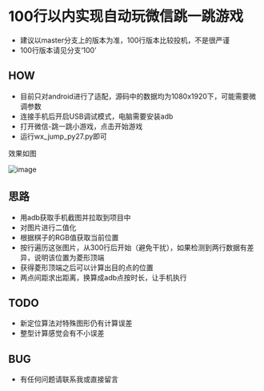 # 100行以内实现自动玩微信跳一跳游戏

- 建议以master分支上的版本为准，100行版本比较投机，不是很严谨
- 100行版本请见分支‘100’

## HOW

- 目前只对android进行了适配，源码中的数据均为1080x1920下，可能需要微调参数
- 连接手机后开启USB调试模式，电脑需要安装adb
- 打开微信-跳一跳小游戏，点击开始游戏
- 运行wx_jump_py27.py即可

效果如图

 ![image](https://github.com/williamfzc/wx_jump/raw/master/demo.jpg)

## 思路

- 用adb获取手机截图并拉取到项目中
- 对图片进行二值化
- 根据棋子的RGB值获取当前位置
- 按行遍历这张图片，从300行后开始（避免干扰），如果检测到两行数据有差异，说明该位置为菱形顶端
- 获得菱形顶端之后可以计算出目的点的位置
- 两点间距求出距离，换算成adb点按时长，让手机执行

## TODO

- 新定位算法对特殊图形仍有计算误差
- 整型计算感觉会有不小误差

## BUG

- 有任何问题请联系我或直接留言